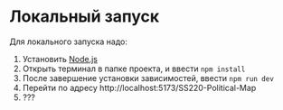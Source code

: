 # Локальный запуск

Для локального запуска надо:

1. Установить [Node.js](https://nodejs.org/dist/v22.18.0/node-v22.18.0-x64.msi)
2. Открыть терминал в папке проекта, и ввести `npm install`
3. После завершение установки зависимостей, ввести `npm run dev`
4. Перейти по адресу http://localhost:5173/SS220-Political-Map
5. ???
